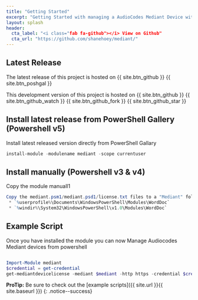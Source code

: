 ```yaml
---
title: "Getting Started"
excerpt: "Getting Started with managing a AudioCodes Mediant Device with Windows PowerShell"
layout: splash
header:
  cta_label: "<i class="fab fa-github"></i> View on Github"
  cta_url: "https://github.com/shanehoey/mediant/"
---
```



## Latest Release

The latest release of this project is hosted on {{ site.btn_github }} {{ site.btn_poshgal }}

This development version of this project is hosted on {{ site.btn_github }} {{ site.btn_github_watch }} {{ site.btn_github_fork }} {{ site.btn_github_star }}

## Install latest release from PowerShell Gallery (Powershell v5)

Install latest released version directly from PowerShell Gallary

```powershell
install-module -modulename mediant -scope currentuser
```

## Install manually  (Powershell v3 & v4)

Copy the module manuall1

```powershell
Copy the mediant.psm1/mediant.psd1/license.txt files to a "Mediant" folder into one of the following folders
 * `%userprofile%\Documents\WindowsPowerShell\Modules\WordDoc`
 * `%windir%\System32\WindowsPowerShell\v1.0\Modules\WordDoc`
```

## Example Script

Once you have installed the module you can now Manage Audiocodes Mediant devices from powershell

```powershell

Import-Module mediant
$credential = get-credential
get-mediantdevicelicense -mediant $mediant -http https -credential $credential

```

**ProTip:** Be sure to check out the [example scripts]({{ site.url }}{{ site.baseurl }}) 
{: .notice--success}
